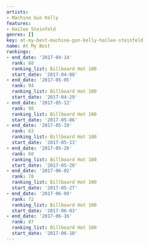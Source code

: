 ```yaml
---
artists:
- Machine Gun Kelly
features:
- Hailee Steinfeld
genres: []
key: at-my-best-machine-gun-kelly-hailee-steinfeld
name: At My Best
rankings:
- end_date: '2017-04-14'
  rank: 88
  ranking_list: Billboard Hot 100
  start_date: '2017-04-08'
- end_date: '2017-05-05'
  rank: 94
  ranking_list: Billboard Hot 100
  start_date: '2017-04-29'
- end_date: '2017-05-12'
  rank: 98
  ranking_list: Billboard Hot 100
  start_date: '2017-05-06'
- end_date: '2017-05-19'
  rank: 63
  ranking_list: Billboard Hot 100
  start_date: '2017-05-13'
- end_date: '2017-05-26'
  rank: 60
  ranking_list: Billboard Hot 100
  start_date: '2017-05-20'
- end_date: '2017-06-02'
  rank: 78
  ranking_list: Billboard Hot 100
  start_date: '2017-05-27'
- end_date: '2017-06-09'
  rank: 72
  ranking_list: Billboard Hot 100
  start_date: '2017-06-03'
- end_date: '2017-06-16'
  rank: 87
  ranking_list: Billboard Hot 100
  start_date: '2017-06-10'
---
```


